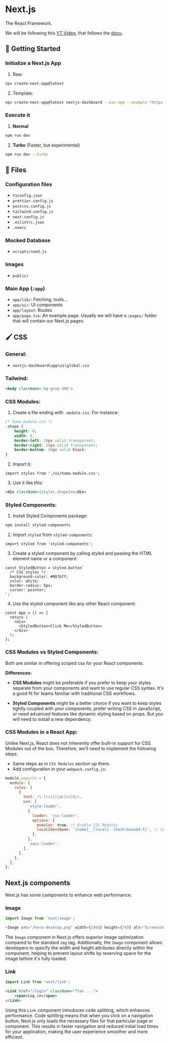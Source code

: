 # Next.js
The React Framework.

We will be following this [YT Video](https://www.youtube.com/watch?v=jMy4pVZMyLM&ab_channel=midulive), that follows the [docu](https://nextjs.org/learn/dashboard-app/getting-started).

## 🚀 Getting Started
### Initialize a Next.js App
1. Raw:
```bash
npx create-next-app@latest
```
2. Template:
```bash
npx create-next-app@latest nextjs-dashboard --use-npm --example "https://github.com/vercel/next-learn/tree/main/dashboard/starter-example"
```

### Execute it
1. **Normal**
```bash
npm run dev
```
2. **Turbo** (Faster, but experimental)
```bash
npm run dev --turbo
```

## 📄 Files
### Configuration files
- `tsconfig.json`
- `prettier.config.js`
- `postcss.config.js`
- `tailwind.config.js`
- `next.config.js`
- `.eslintrc.json`
- `.nvmrc`

### Mocked Database
- `scripts/seed.js`

### Images
- `public/`

### Main App (`/app`)
- `app/lib/`: Fetching, tools...
- `app/ui/`: UI components
- `app/layout`: Routes
- `app/page.tsx`: An example page. Usually we will have a `/pages/` folder that will contain our Next.js pages.

## 🖌️ CSS
### General:
  - `nextjs-dashboard\app\ui\global.css`
### Tailwind:
```html
<body className='bg-gray-300'>
```
### CSS Modules:
  1. Create a file ending with `.module.css`. For instance:
```css
/* home.module.css */
.shape {
    height: 0;
    width: 0;
    border-left: 20px solid transparent;
    border-right: 20px solid transparent;
    border-bottom: 30px solid black;
}
```
  2. Import it:
```tsx
import styles from './ui/home.module.css';
```
  3. Use it like this:
```html
<div className={styles.shape}></div>
```
### Styled Components:
1. Install Styled Components package:
```bash
npm install styled-components
```
2. Import `styled` from `styled-components`:
```tsx
import styled from 'styled-components';
```
3. Create a styled component by calling styled and passing the HTML element name or a component:
```tsx
const StyledButton = styled.button`
  /* CSS styles */
  background-color: #007bff;
  color: white;
  border-radius: 5px;
  cursor: pointer;
`;
```  
4. Use the styled component like any other React component:
```tsx
const App = () => {
  return (
    <div>
      <StyledButton>Click Me</StyledButton>
    </div>
  );
};
```

### CSS Modules vs Styled Components:
Both are similar in offering scoped css for your React components.

**Differences:** 

- **CSS Modules** might be preferable if you prefer to keep your styles separate from your components and want to use regular CSS syntax. It's a good fit for teams familiar with traditional CSS workflows.

- **Styled Components** might be a better choice if you want to keep styles tightly coupled with your components, prefer writing CSS in JavaScript, or need advanced features like dynamic styling based on props. But you will need to install a new dependency.

### CSS Modules in a React App:
Unlike Next.js, React does not inherently offer built-in support for CSS Modules out of the box. Therefore, we'll need to implement the following steps:
- Same steps as in `CSS Modules` section up there.
- Add configuration in your `webpack.config.js`:
```js
module.exports = {
  module: {
    rules: [
      {
        test: /\.(css|s[ac]ss)$/i,
        use: [
          'style-loader',
          {
            loader: 'css-loader',
            options: {
              modules: true, // Enable CSS Modules
              localIdentName: '[name]__[local]--[hash:base64:5]', // Custom naming convention for CSS Modules
            },
          },
          'sass-loader',
        ],
      },
    ],
  },
};

```
## Next.js components
Next.js has some components to enhance web performance.

### Image
```ts
import Image from 'next/image';
```
```ts
<Image src="/hero-desktop.png" width={1000} height={760} alt="Screenshots of the dashboard"/>
```
The `Image` component in Next.js offers superior image optimization compared to the standard `img` tag. Additionally, the `Image` component allows developers to specify the width and height attributes directly within the component, helping to prevent layout shifts by reserving space for the image before it's fully loaded.

### Link
```ts
import Link from 'next/link';
```
```html
<Link href="/login" className="flex ..."> 
    <span>Log in</span>
</Link>
```
Using this `Link` component introduces code splitting, which enhances performance. Code splitting means that when you click on a navigation button, Next.js only loads the necessary files for that particular page or component. This results in faster navigation and reduced initial load times for your application, making the user experience smoother and more efficient.